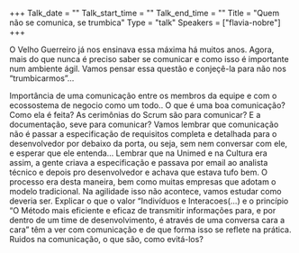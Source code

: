 +++
Talk_date = ""
Talk_start_time = ""
Talk_end_time = ""
Title = "Quem não se comunica, se trumbica"
Type = "talk"
Speakers = ["flavia-nobre"]
+++

O Velho Guerreiro já nos ensinava essa máxima há muitos anos. Agora, mais do que nunca é preciso saber se comunicar e como isso é importante num ambiente ágil. Vamos pensar essa questão e conjeçê-la para não nos “trumbicarmos”…

Importância de uma comunicação entre os membros da equipe e com o ecossostema de negocio como um todo.. O que é uma boa comunicação? Como ela é feita? As cerimônias do Scrum são para comunicar? E a documentação, seve para comunicar? Vamos lembrar que comunicação não é passar a especificação de requisitos completa e detalhada para o desenvolvedor por debaixo da porta, ou seja, sem nem conversar com ele, e esperar que ele entenda… Lembrar que na Unimed e na Cultura era assim, a gente criava a especificação e passava por email ao analista técnico e depois pro desenvolvedor e achava que estava tufo bem. O processo era desta maneira, bem como muitas empresas que adotam o modelo tradicional. Na agilidade isso não acontece, vamos estudar como deveria ser. Explicar o que o valor “Indivíduos e Interacoes(…) e o princípio “O Método mais eficiente e eficaz de transmitir informações para, e por dentro de um time de desenvolvimento, é através de uma conversa cara a cara” têm a ver com comunicação e de que forma isso se reflete na prática. Ruidos na comunicação, o que são, como evitá-los?
